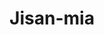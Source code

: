 ---
title: Jisan-mia
github: https://github.com/Jisan-mia
mode: dark
transition: 2.1s
score: 96
archetype:
- Code
- Little Bit of Everything
- Github Actions
- Dynamic
- Editor’s Choice
---